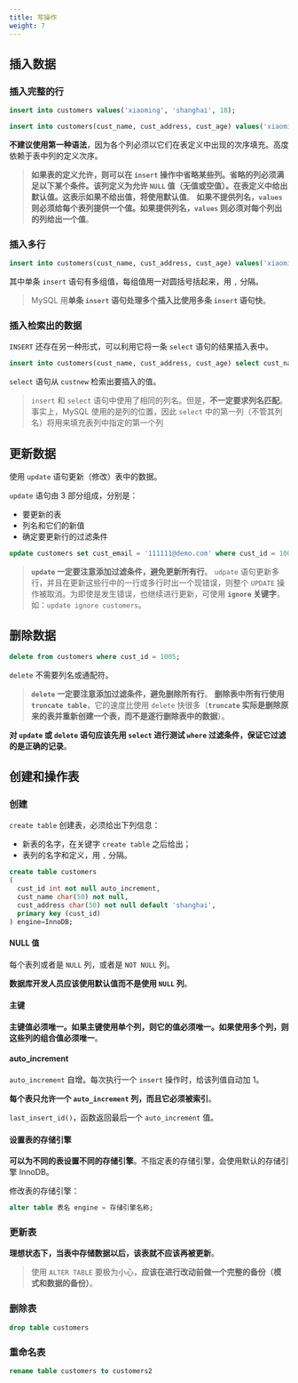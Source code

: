 ```yaml
---
title: 写操作
weight: 7
---
```


## 插入数据

### 插入完整的行

```sql
insert into customers values('xiaoming', 'shanghai', 18);

insert into customers(cust_name, cust_address, cust_age) values('xiaoming', 'shanghai', 18);
```

**不建议使用第一种语法**，因为各个列必须以它们在表定义中出现的次序填充。高度依赖于表中列的定义次序。

> **如果表的定义允许，则可以在 `insert` 操作中省略某些列。省略的列必须满足以下某个条件。该列定义为允许 `NULL` 值（无值或空值）。在表定义中给出默认值。这表示如果不给出值，将使用默认值**。
> **如果不提供列名，`values` 则必须给每个表列提供一个值。如果提供列名，`values` 则必须对每个列出的列给出一个值**。

### 插入多行

```sql
insert into customers(cust_name, cust_address, cust_age) values('xiaoming', 'shanghai', 18), values('xiaoliang', 'shanghai', 18);
```

其中单条 `insert` 语句有多组值，每组值用一对圆括号括起来，用 `,` 分隔。

> MySQL 用**单条 `insert` 语句处理多个插入比使用多条 `insert` 语句快**。

### 插入检索出的数据

`INSERT` 还存在另一种形式，可以利用它将一条 `select` 语句的结果插入表中。

```sql
insert into customers(cust_name, cust_address, cust_age) select cust_name, cust_address, cust_age from custnew;
```

`select` 语句从 `custnew` 检索出要插入的值。

> `insert` 和 `select` 语句中使用了相同的列名。但是，**不一定要求列名匹配**。事实上，MySQL 使用的是列的位置，因此 `select` 中的第一列（不管其列名）将用来填充表列中指定的第一个列

## 更新数据

使用 `update` 语句更新（修改）表中的数据。

`update` 语句由 3 部分组成，分别是：

- 要更新的表
- 列名和它们的新值
- 确定要更新行的过滤条件

```sql
update customers set cust_email = '111111@demo.com' where cust_id = 1005;
```

> **`update` 一定要注意添加过滤条件，避免更新所有行**。
> `udpate` 语句更新多行，并且在更新这些行中的一行或多行时出一个现错误，则整个 `UPDATE` 操作被取消。为即使是发生错误，也继续进行更新，可使用 **`ignore` 关键字**，如：`update ignore customers`。

## 删除数据

```sql
delete from customers where cust_id = 1005;
```

`delete` 不需要列名或通配符。

> **`delete` 一定要注意添加过滤条件，避免删除所有行**。
> **删除表中所有行使用 `truncate table`**，它的速度比使用 `delete` 快很多（**`truncate` 实际是删除原来的表并重新创建一个表，而不是逐行删除表中的数据**）。

**对 `update` 或 `delete` 语句应该先用 `select` 进行测试 `where` 过滤条件，保证它过滤的是正确的记录**。

## 创建和操作表

### 创建

`create table` 创建表，必须给出下列信息：

- 新表的名字，在关键字 `create table` 之后给出；
- 表列的名字和定义，用 `,` 分隔。

```sql
create table customers
(
  cust_id int not null auto_increment,
  cust_name char(50) not null,
  cust_address char(50) not null default 'shanghai',
  primary key (cust_id)
) engine=InnoDB;
```

#### NULL 值

每个表列或者是 `NULL` 列，或者是 `NOT NULL` 列。

**数据库开发人员应该使用默认值而不是使用 `NULL` 列**。

#### 主键

**主键值必须唯一。如果主键使用单个列，则它的值必须唯一。如果使用多个列，则这些列的组合值必须唯一**。

#### auto_increment

`auto_increment` 自增。每次执行一个 `insert` 操作时，给该列值自动加 1。

**每个表只允许一个 `auto_increment` 列，而且它必须被索引**。

`last_insert_id()`，函数返回最后一个 `auto_increment` 值。

#### 设置表的存储引擎

**可以为不同的表设置不同的存储引擎**。不指定表的存储引擎，会使用默认的存储引擎 InnoDB。

修改表的存储引擎：

```sql
alter table 表名 engine = 存储引擎名称;
```

### 更新表

**理想状态下，当表中存储数据以后，该表就不应该再被更新**。

> 使用 `ALTER TABLE` 要极为小心，**应该在进行改动前做一个完整的备份（模式和数据的备份）**。

### 删除表

```sql
drop table customers
```

### 重命名表

```sql
rename table customers to customers2
```
